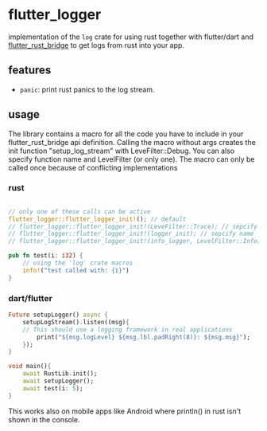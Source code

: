 # flutter_logger

implementation of the `log` crate for using rust together with flutter/dart and [flutter_rust_bridge](https://github.com/fzyzcjy/flutter_rust_bridge) to get logs from rust into your app.

## features

- `panic`: print rust panics to the log stream.

## usage

The library contains a macro for all the code you have to include in your flutter_rust_bridge api definition.
Calling the macro without args creates the init function "setup_log_stream" with LeveFilter::Debug.
You can also specify function name and LevelFilter (or only one).
The macro can only be called once because of conflicting implementations

### rust
```rs

// only one of these calls can be active
flutter_logger::flutter_logger_init!(); // default
// flutter_logger::flutter_logger_init!(LeveFilter::Trace); // sepcify level
// flutter_logger::flutter_logger_init!(logger_init); // sepcify name
// flutter_logger::flutter_logger_init!(info_logger, LevelFilter::Info); // sepcify both

pub fn test(i: i32) {
    // using the 'log' crate macros
    info!("test called with: {i}")
}
```
### dart/flutter

```dart
Future setupLogger() async {
    setupLogStream().listen((msg){
    // This should use a logging framework in real applications
        print("${msg.logLevel} ${msg.lbl.padRight(8)}: ${msg.msg}");
    });
}

void main(){
    await RustLib.init();
    await setupLogger();
    await test(i: 5);
}

```

This works also on mobile apps like Android where println() in rust isn't shown in the console.

